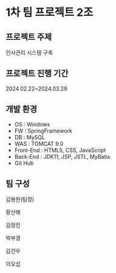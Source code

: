 <h1>1차 팀 프로젝트 2조</h1>
<h2>프로젝트 주제</h2>
인사관리 시스템 구축
<h2>프로젝트 진행 기간</h2>
2024.02.22~2024.03.29
<h2>개발 환경</h2>
<ul>
  <li>OS : Windows</li>
  <li>FW : SpringFramework</li>
  <li>DB : MySQL</li>
  <li>WAS : TOMCAT 9.0</li>
  <li>Front-End : HTML5, CSS, JavaScript</li>
  <li>Back-End : JDK11, JSP, JSTL, MyBatis</li>
  <li>Git Hub</li>
</ul>
<h2>팀 구성</h2>


김용한(팀장)

황산해

김정진

박부경

김건우

이오섭
